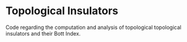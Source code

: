 # Topological Insulators

Code regarding the computation and analysis of topological topological insulators and their Bott Index.
